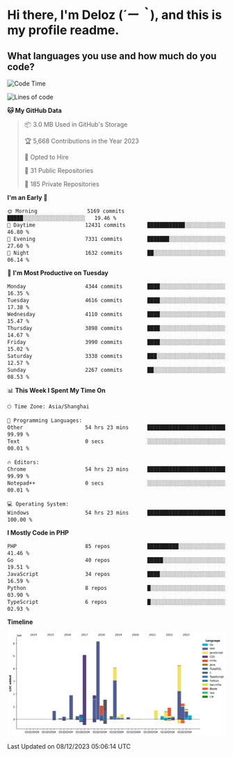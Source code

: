 # **Hi there, I'm Deloz (*´ー｀*), and this is my profile readme.**

## **What languages you use and how much do you code?**

<!--START_SECTION:waka-->
![Code Time](http://img.shields.io/badge/Code%20Time-2%2C946%20hrs%2035%20mins-blue)

![Lines of code](https://img.shields.io/badge/From%20Hello%20World%20I%27ve%20Written-33.7%20million%20lines%20of%20code-blue)

**🐱 My GitHub Data** 

> 📦 3.0 MB Used in GitHub's Storage 
 > 
> 🏆 5,668 Contributions in the Year 2023
 > 
> 💼 Opted to Hire
 > 
> 📜 31 Public Repositories 
 > 
> 🔑 185 Private Repositories 
 > 
**I'm an Early 🐤** 

```text
🌞 Morning                5169 commits        █████░░░░░░░░░░░░░░░░░░░░   19.46 % 
🌆 Daytime                12431 commits       ████████████░░░░░░░░░░░░░   46.80 % 
🌃 Evening                7331 commits        ███████░░░░░░░░░░░░░░░░░░   27.60 % 
🌙 Night                  1632 commits        ██░░░░░░░░░░░░░░░░░░░░░░░   06.14 % 
```
📅 **I'm Most Productive on Tuesday** 

```text
Monday                   4344 commits        ████░░░░░░░░░░░░░░░░░░░░░   16.35 % 
Tuesday                  4616 commits        ████░░░░░░░░░░░░░░░░░░░░░   17.38 % 
Wednesday                4110 commits        ████░░░░░░░░░░░░░░░░░░░░░   15.47 % 
Thursday                 3898 commits        ████░░░░░░░░░░░░░░░░░░░░░   14.67 % 
Friday                   3990 commits        ████░░░░░░░░░░░░░░░░░░░░░   15.02 % 
Saturday                 3338 commits        ███░░░░░░░░░░░░░░░░░░░░░░   12.57 % 
Sunday                   2267 commits        ██░░░░░░░░░░░░░░░░░░░░░░░   08.53 % 
```


📊 **This Week I Spent My Time On** 

```text
🕑︎ Time Zone: Asia/Shanghai

💬 Programming Languages: 
Other                    54 hrs 23 mins      █████████████████████████   99.99 % 
Text                     0 secs              ░░░░░░░░░░░░░░░░░░░░░░░░░   00.01 % 

🔥 Editors: 
Chrome                   54 hrs 23 mins      █████████████████████████   99.99 % 
Notepad++                0 secs              ░░░░░░░░░░░░░░░░░░░░░░░░░   00.01 % 

💻 Operating System: 
Windows                  54 hrs 23 mins      █████████████████████████   100.00 % 
```

**I Mostly Code in PHP** 

```text
PHP                      85 repos            ██████████░░░░░░░░░░░░░░░   41.46 % 
Go                       40 repos            █████░░░░░░░░░░░░░░░░░░░░   19.51 % 
JavaScript               34 repos            ████░░░░░░░░░░░░░░░░░░░░░   16.59 % 
Python                   8 repos             █░░░░░░░░░░░░░░░░░░░░░░░░   03.90 % 
TypeScript               6 repos             █░░░░░░░░░░░░░░░░░░░░░░░░   02.93 % 
```



**Timeline**

![Lines of Code chart](https://raw.githubusercontent.com/deloz/deloz/main/assets/bar_graph.png)


 Last Updated on 08/12/2023 05:06:14 UTC
<!--END_SECTION:waka-->
